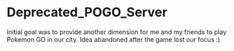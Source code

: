 # Deprecated_POGO_Server

Initial goal was to provide another dimension for me and my friends to play Pokemon GO in our city.
Idea abandoned after the game lost our focus :)
